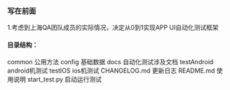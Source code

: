 ### 写在前面
1.考虑到上海QA团队成员的实际情况，决定从0到1实现APP UI自动化测试框架

#### 目录结构：
common                   公用方法
config                   基础数据
docs                     自动化测试涉及文档
testAndroid              android机测试
testIOS                  ios机测试
CHANGELOG.md             更新日志
README.md                使用说明
start_test.py            启动运行测试